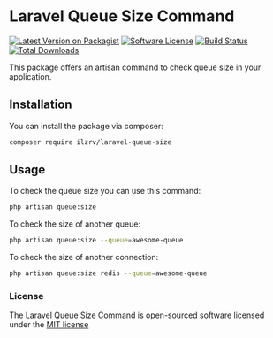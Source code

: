# Laravel Queue Size Command
[![Latest Version on Packagist][ico-version]][link-packagist]
[![Software License][ico-license]](LICENSE)
[![Build Status][ico-travis]][link-travis]
[![Total Downloads][ico-downloads]][link-downloads]

This package offers an artisan command to check queue size in your application.

## Installation

You can install the package via composer:

``` bash
composer require ilzrv/laravel-queue-size
```

## Usage

To check the queue size you can use this command:

```bash
php artisan queue:size
```

To check the size of another queue:

```bash
php artisan queue:size --queue=awesome-queue
```

To check the size of another connection:

```bash
php artisan queue:size redis --queue=awesome-queue
```

### License

The Laravel Queue Size Command is open-sourced software licensed under the [MIT license](http://opensource.org/licenses/MIT)

[ico-version]: https://img.shields.io/packagist/v/ilzrv/laravel-queue-size
[ico-license]: https://img.shields.io/badge/license-MIT-brightgreen.svg
[ico-travis]: https://img.shields.io/travis/ilzrv/laravel-queue-size
[ico-downloads]: https://img.shields.io/packagist/dt/ilzrv/laravel-queue-size

[link-packagist]: https://packagist.org/packages/ilzrv/laravel-queue-size
[link-travis]: https://travis-ci.org/ilzrv/laravel-queue-size
[link-downloads]: https://packagist.org/packages/ilzrv/laravel-queue-size
